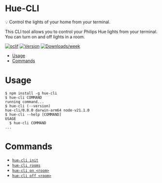 # Hue-CLI

💡 Control the lights of your home from your terminal.

This CLI tool allows you to control your Philips Hue lights from your terminal. You can turn on and off lights in a room.

[![oclif](https://img.shields.io/badge/cli-oclif-brightgreen.svg)](https://oclif.io)
[![Version](https://img.shields.io/npm/v/hue-cli.svg)](https://npmjs.org/package/hue-cli)
[![Downloads/week](https://img.shields.io/npm/dw/hue-cli.svg)](https://npmjs.org/package/hue-cli)

<!-- toc -->

- [Usage](#usage)
- [Commands](#commands)
<!-- tocstop -->

# Usage

<!-- usage -->

```sh-session
$ npm install -g hue-cli
$ hue-cli COMMAND
running command...
$ hue-cli (--version)
hue-cli/0.0.0 darwin-arm64 node-v21.1.0
$ hue-cli --help [COMMAND]
USAGE
  $ hue-cli COMMAND
...
```

<!-- usagestop -->

# Commands

<!-- commands -->

- [`hue-cli init`](#hue-init)
- [`hue-cli rooms`](#hue-cli-rooms)
- [`hue-cli on <room>`](#hue-cli-on-room)
- [`hue-cli off <room>`](#hue-cli-off-room)
